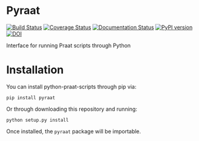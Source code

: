 Pyraat
======

[![Build Status](https://travis-ci.org/mmcauliffe/Pyraat.svg?branch=master)](https://travis-ci.org/mmcauliffe/Pyraat)
[![Coverage Status](https://coveralls.io/repos/github/mmcauliffe/Pyraat/badge.svg?branch=master)](https://coveralls.io/github/mmcauliffe/Pyraat?branch=master)
[![Documentation Status](https://readthedocs.org/projects/pyraat/badge/?version=latest)](http://pyraat.readthedocs.io/en/latest/?badge=latest)
[![PyPI version](https://badge.fury.io/py/python-praat-scripts.svg)](https://badge.fury.io/py/pyraat)
[![DOI](https://zenodo.org/badge/7311987.svg)](https://zenodo.org/badge/latestdoi/7311987)

Interface for running Praat scripts through Python

Installation
============

You can install python-praat-scripts through pip via:

```
pip install pyraat
```

Or through downloading this repository and running:

```
python setup.py install
```

Once installed, the `pyraat` package will be importable.
